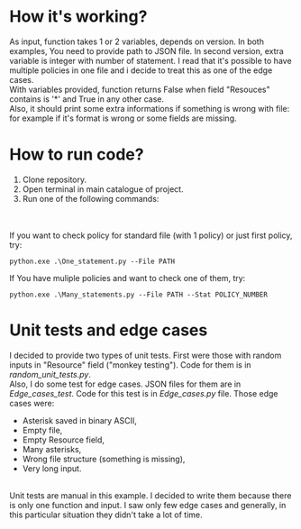 # How it's working?
As input, function takes 1 or 2 variables, depends on version. 
In both examples, You need to provide path to JSON file.
In second version, extra variable is integer with number of 
statement. I read that it's possible to have multiple policies
in one file and i decide to treat this as one of the edge cases.
</br> With variables provided, function returns False when field
"Resouces" contains is '*' and True in any other case. 
</br> Also, it should print some extra informations if something
is wrong with file: for example if it's format is wrong or some 
fields are missing.


# How to run code?
1. Clone repository.
2. Open terminal in main catalogue of project.
3. Run one of the following commands:
</br>
</br> If you want to check policy for standard file (with 1 policy) or just first policy, try:

```console
python.exe .\One_statement.py --File PATH
```

If You have muliple policies and want to check one of them, try:

```console
python.exe .\Many_statements.py --File PATH --Stat POLICY_NUMBER
```
# Unit tests and edge cases

I decided to provide two types of unit tests. First were those with random 
inputs in "Resource" field ("monkey testing"). Code for them is in *random_unit_tests.py*.
</br> Also, I do some test for edge cases. JSON files for them are in *Edge_cases_test*.
Code for this test is in *Edge_cases.py* file. Those edge cases were:
- Asterisk saved in binary ASCII,
- Empty file,
- Empty Resource field,
- Many asterisks,
- Wrong file structure (something is missing),
- Very long input.

</br>Unit tests are manual in this example. I decided to write them because
there is only one function and input. I saw only few edge cases and generally, in
this particular situation they didn't take a lot of time.
